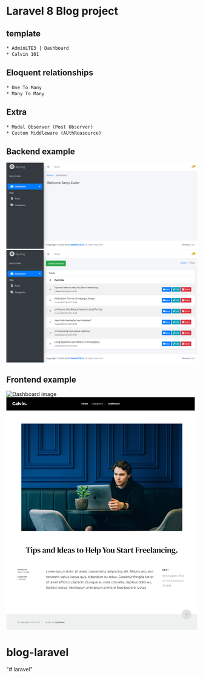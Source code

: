 # Laravel 8 Blog project
## template
    * AdminLTE3 | Dashboard
    * Calvin 101
## Eloquent relationships
    * One To Many 
    * Many To Many 
## Extra
    * Modal Observer (Post Observer)
    * Custom Middleware (AUthReasource)
## Backend example
![Dashboard image](/demo/dashboard.png)
![Dashboard Image](/demo/dashboard2.png)
## Frontend example
![Dashboard image](/demo/screen1.png)
![Dashboard Image](/demo/screen2.png)
# blog-laravel
"# laravel" 
